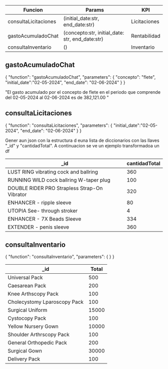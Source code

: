 

| Funcion              | Params                                           |  KPI         |
|----------------------|--------------------------------------------------|--------------|
| consultaLicitaciones | (initial_date:str, end_date:str)                 | Licitaciones |
| gastoAcumuladoChat   | (concepto:str, initial_date: str, end_date:str)  | Rentabilidad |
| consultaInventario  | ()                                               | Inventario   |



## gastoAcumuladoChat

{
    "function": "gastoAcumuladoChat",
    "parameters": {
        "concepto": "flete",
        "initial_date":"02-05-2024",
        "end_date": "02-06-2024"
    }
}

"El gasto acumulado por el concepto de flete en el periodo que comprende del 02-05-2024 al 02-06-2024 es de 382,121.00 "

## consultaLicitaciones
{
    "function": "consultaLicitaciones",
    "parameters": {
        "initial_date":"02-05-2024",
        "end_date": "02-06-2024"
    }
}

Gener aun json con la estructura d euna lista de diccionarios con las llaves "_id" y "cantidadTotal". A continuacion se ve un ejemplo transformadoa  un df

|_id	                                |cantidadTotal |
|---------------------------------------|--------------|
|LUST RING vibrating cock and ballring	       | 360   |
|RUNNING WILD cock ballring W-taper plug	   | 100   |
|DOUBLE RIDER PRO Strapless Strap-On Vibrator  |320    |
|ENHANCER - ripple sleeve	                   | 80    |
|UTOPIA See- through stroker	               |  4    |
|ENHANCER - 7X Beads Sleeve	                   |  334  |
|EXTENDER - penis sleeve	                   |  360  |


## consultaInventario

{
    "function": "consultaInventario",
    "parameters": {
    }
}

|_id	                        | Total |
|-------------------------------|-------|
|Universal Pack	                | 500   |
|Caesarean Pack	                | 200   |
|Knee Arthscopy Pack	        | 100   |
|Cholecystomy Lparoscopy Pack	| 100   |
|Surgical Uniform	            | 15000 |
|Cystocopy Pack	                | 100   |
|Yellow Nursery Gown	        | 10000 |
|Shoulder Arthrscopy Pack	    | 100   |
|General Orthopedic Pack	    | 200   |
|Surgical Gown	                | 30000 |
|Delivery Pack	                | 100   |